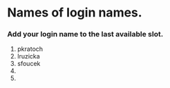 # Names of login names.

### Add your login name to the last available slot.

1. pkratoch
2. lruzicka
3. sfoucek
4.
5.
